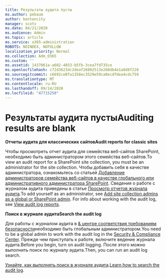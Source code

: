 ```yaml
---
title: Результаты аудита пусты
ms.author: pebaum
author: bentoncity
manager: scotv
ms.date: 04/21/2020
ms.audience: Admin
ms.topic: article
ms.service: o365-administration
ROBOTS: NOINDEX, NOFOLLOW
localization_priority: Normal
ms.collection: Adm_O365
ms.custom: ''
ms.assetid: 1437061a-a602-4853-b5fb-3cea7fd735ce
ms.openlocfilehash: c72d3623dc2deaf28892513e268db4e1a8d8f228
ms.sourcegitcommit: c6692ce0fa1358ec3529e59ca0ecdfdea4cdc759
ms.translationtype: MT
ms.contentlocale: ru-RU
ms.lasthandoff: 09/14/2020
ms.locfileid: "47715250"
---
```

# <a name="auditing-results-are-blank"></a><span data-ttu-id="991d6-102">Результаты аудита пусты</span><span class="sxs-lookup"><span data-stu-id="991d6-102">Auditing results are blank</span></span>

 <span data-ttu-id="991d6-103">**Отчеты аудита для классических сайтов**</span><span class="sxs-lookup"><span data-stu-id="991d6-103">**Audit reports for classic sites**</span></span>
  
<span data-ttu-id="991d6-104">Чтобы просмотреть отчет аудита для семейства веб-сайтов SharePoint, необходимо быть администратором этого семейства веб-сайтов.</span><span class="sxs-lookup"><span data-stu-id="991d6-104">To view an audit report for a SharePoint site collection, you must be an administrator for the site collection.</span></span> <span data-ttu-id="991d6-105">Чтобы добавить себя в качестве администратора, ознакомьтесь со статьей [Добавление администраторов семейства веб-сайтов в качестве глобального или административного администратора SharePoint](https://go.microsoft.com/fwlink/?linkid=869390). Сведения о работе с журналом аудита приведены в статье [Просмотр отчетов журнала аудита](https://go.microsoft.com/fwlink/?linkid=395237).</span><span class="sxs-lookup"><span data-stu-id="991d6-105">To add yourself as an administrator, see [Add site collection admins as a global or SharePoint admin](https://go.microsoft.com/fwlink/?linkid=869390). For info about working with the audit log, see [View audit log reports](https://go.microsoft.com/fwlink/?linkid=395237).</span></span> 
  
 <span data-ttu-id="991d6-106">**Поиск в журнале аудита**</span><span class="sxs-lookup"><span data-stu-id="991d6-106">**Search the audit log**</span></span>
  
<span data-ttu-id="991d6-107">Для работы с журналом аудита в [ &amp; центре соответствия требованиям безопасности](https://protection.office.com)необходимо быть глобальным администратором.</span><span class="sxs-lookup"><span data-stu-id="991d6-107">You need to be a global admin to work with the audit log in the [Security &amp; Compliance Center](https://protection.office.com).</span></span> <span data-ttu-id="991d6-108">Прежде чем приступать к работе, включите ведение журнала аудита.</span><span class="sxs-lookup"><span data-stu-id="991d6-108">Before you begin, turn on audit logging.</span></span> <span data-ttu-id="991d6-109">После этого можно выполнить поиск по журналу аудита.</span><span class="sxs-lookup"><span data-stu-id="991d6-109">Then, you can run an audit log search.</span></span> 
  
<span data-ttu-id="991d6-110">[Узнайте, как выполнять поиск в журнале аудита](https://go.microsoft.com/fwlink/?linkid=708432).</span><span class="sxs-lookup"><span data-stu-id="991d6-110">[Learn how to search the audit log](https://go.microsoft.com/fwlink/?linkid=708432).</span></span>
  

